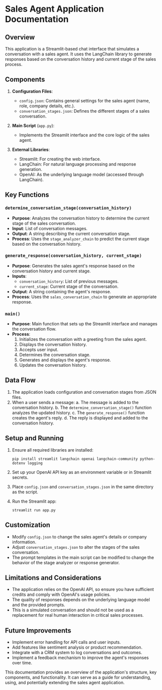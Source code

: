 # Sales Agent Application Documentation

## Overview

This application is a Streamlit-based chat interface that simulates a conversation with a sales agent. It uses the LangChain library to generate responses based on the conversation history and current stage of the sales process.

## Components

1. **Configuration Files**:
   - `config.json`: Contains general settings for the sales agent (name, role, company details, etc.).
   - `conversation_stages.json`: Defines the different stages of a sales conversation.

2. **Main Script** (`app.py`):
   - Implements the Streamlit interface and the core logic of the sales agent.

3. **External Libraries**:
   - Streamlit: For creating the web interface.
   - LangChain: For natural language processing and response generation.
   - OpenAI: As the underlying language model (accessed through LangChain).

## Key Functions

### `determine_conversation_stage(conversation_history)`

- **Purpose**: Analyzes the conversation history to determine the current stage of the sales conversation.
- **Input**: List of conversation messages.
- **Output**: A string describing the current conversation stage.
- **Process**: Uses the `stage_analyzer_chain` to predict the current stage based on the conversation history.

### `generate_response(conversation_history, current_stage)`

- **Purpose**: Generates the sales agent's response based on the conversation history and current stage.
- **Inputs**: 
  - `conversation_history`: List of previous messages.
  - `current_stage`: Current stage of the conversation.
- **Output**: A string containing the agent's response.
- **Process**: Uses the `sales_conversation_chain` to generate an appropriate response.

### `main()`

- **Purpose**: Main function that sets up the Streamlit interface and manages the conversation flow.
- **Process**:
  1. Initializes the conversation with a greeting from the sales agent.
  2. Displays the conversation history.
  3. Accepts user input.
  4. Determines the conversation stage.
  5. Generates and displays the agent's response.
  6. Updates the conversation history.

## Data Flow

1. The application loads configuration and conversation stages from JSON files.
2. When a user sends a message:
   a. The message is added to the conversation history.
   b. The `determine_conversation_stage()` function analyzes the updated history.
   c. The `generate_response()` function creates the agent's reply.
   d. The reply is displayed and added to the conversation history.

## Setup and Running

1. Ensure all required libraries are installed:
   ```
   pip install streamlit langchain openai langchain-community python-dotenv logging
   ```

2. Set up your OpenAI API key as an environment variable or in Streamlit secrets.

3. Place `config.json` and `conversation_stages.json` in the same directory as the script.

4. Run the Streamlit app:
   ```
   streamlit run app.py
   ```

## Customization

- Modify `config.json` to change the sales agent's details or company information.
- Adjust `conversation_stages.json` to alter the stages of the sales conversation.
- The prompt templates in the main script can be modified to change the behavior of the stage analyzer or response generator.

## Limitations and Considerations

- The application relies on the OpenAI API, so ensure you have sufficient credits and comply with OpenAI's usage policies.
- The quality of responses depends on the underlying language model and the provided prompts.
- This is a simulated conversation and should not be used as a replacement for real human interaction in critical sales processes.

## Future Improvements

- Implement error handling for API calls and user inputs.
- Add features like sentiment analysis or product recommendation.
- Integrate with a CRM system to log conversations and outcomes.
- Implement a feedback mechanism to improve the agent's responses over time.

This documentation provides an overview of the application's structure, key components, and functionality. It can serve as a guide for understanding, using, and potentially extending the sales agent application.